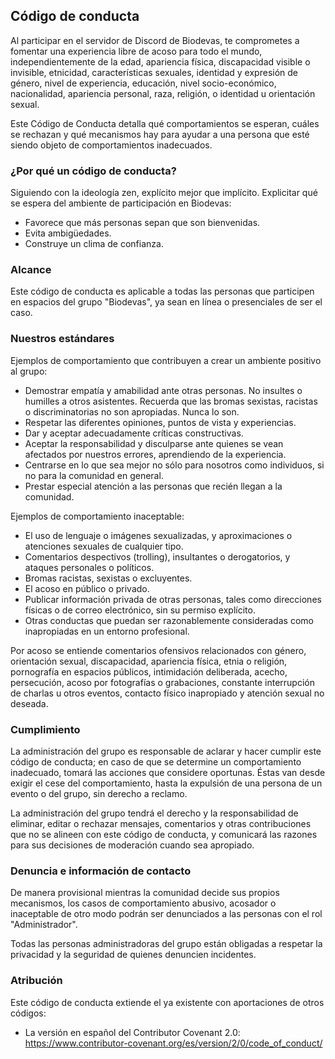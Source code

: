 ## Código de conducta

Al participar en el servidor de Discord de Biodevas, te comprometes a fomentar una experiencia libre de acoso para todo el mundo, independientemente de la edad, apariencia física, discapacidad visible o invisible, etnicidad, características sexuales, identidad y expresión de género, nivel de experiencia, educación, nivel socio-económico, nacionalidad, apariencia personal, raza, religión, o identidad u orientación sexual.

Este Código de Conducta detalla qué comportamientos se esperan, cuáles se rechazan y qué mecanismos hay para ayudar a una persona que esté siendo objeto de comportamientos inadecuados.

### ¿Por qué un código de conducta?

Siguiendo con la ideología zen, explícito mejor que implícito. Explicitar qué se espera del ambiente de participación en Biodevas:

 - Favorece que más personas sepan que son bienvenidas.
 - Evita ambigüedades.
 - Construye un clima de confianza.

### Alcance

Este código de conducta es aplicable a todas las personas que participen en espacios del grupo "Biodevas", ya sean en línea o presenciales de ser el caso.

### Nuestros estándares

Ejemplos de comportamiento que contribuyen a crear un ambiente positivo al grupo:

 - Demostrar empatía y amabilidad ante otras personas. No insultes o humilles a otros asistentes. Recuerda que las bromas sexistas, racistas o discriminatorias no son apropiadas. Nunca lo son.
 - Respetar las diferentes opiniones, puntos de vista y experiencias.
 - Dar y aceptar adecuadamente críticas constructivas.
 - Aceptar la responsabilidad y disculparse ante quienes se vean afectados por nuestros errores, aprendiendo de la experiencia.
 - Centrarse en lo que sea mejor no sólo para nosotros como individuos, si no para la comunidad en general.
 - Prestar especial atención a las personas que recién llegan a la comunidad. 

Ejemplos de comportamiento inaceptable:

 - El uso de lenguaje o imágenes sexualizadas, y aproximaciones o atenciones sexuales de cualquier tipo.
 - Comentarios despectivos (trolling), insultantes o derogatorios, y ataques personales o políticos.
 - Bromas racistas, sexistas o excluyentes.
 - El acoso en público o privado.
 - Publicar información privada de otras personas, tales como direcciones físicas o de correo electrónico, sin su permiso explícito.
 - Otras conductas que puedan ser razonablemente consideradas como inapropiadas en un entorno profesional.

Por acoso se entiende comentarios ofensivos relacionados con género, orientación sexual, discapacidad, apariencia física, etnia o religión, pornografía en espacios públicos, intimidación deliberada, acecho, persecución, acoso por fotografías o grabaciones, constante interrupción de charlas u otros eventos, contacto físico inapropiado y atención sexual no deseada.

### Cumplimiento

La administración del grupo es responsable de aclarar y hacer cumplir este código de conducta; en caso de que se determine un comportamiento inadecuado, tomará las acciones que considere oportunas. Éstas van desde exigir el cese del comportamiento, hasta la expulsión de una persona de un evento o del grupo, sin derecho a reclamo.

La administración del grupo tendrá el derecho y la responsabilidad de eliminar, editar o rechazar mensajes, comentarios y otras contribuciones que no se alineen con este código de conducta, y comunicará las razones para sus decisiones de moderación cuando sea apropiado.

### Denuncia e información de contacto

De manera provisional mientras la comunidad decide sus propios mecanismos, los casos de comportamiento abusivo, acosador o inaceptable de otro modo podrán ser denunciados a las personas con el rol "Administrador".

Todas las personas administradoras del grupo están obligadas a respetar la privacidad y la seguridad de quienes denuncien incidentes.

### Atribución

Este código de conducta extiende el ya existente con aportaciones de otros códigos:

 - La versión en español del Contributor Covenant 2.0: https://www.contributor-covenant.org/es/version/2/0/code_of_conduct/
